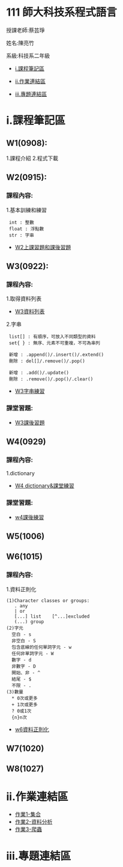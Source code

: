 # 111 師大科技系程式語言

授課老師:蔡芸琤

姓名:陳亮竹

系級:科技系二年級

- [i.課程筆記區](https://github.com/awchu0323/PL#%E8%AA%B2%E7%A8%8B%E7%AD%86%E8%A8%98%E5%8D%80)

- [ii.作業連結區](https://github.com/awchu0323/PL#%E4%BD%9C%E6%A5%AD%E9%80%A3%E7%B5%90%E5%8D%80)

- [iii.專題連結區](https://github.com/awchu0323/PL#%E5%B0%88%E9%A1%8C%E9%80%A3%E7%B5%90%E5%8D%80)

# i.課程筆記區

## W1(0908):
 
  1.課程介紹
  2.程式下載
 
 ## W2(0915):
 
  ### 課程內容:
  
   1.基本訓練和練習
    
     int : 整數
     float : 浮點數
     str : 字串
  
  - [W2上課習題和課後習題](https://github.com/awchu0323/PL/tree/main/0915W1)
 
## W3(0922):
 
  ### 課程內容:
   1.取得資料列表
   - [W3資料列表](https://github.com/awchu0323/PL/blob/main/0922W2/0922%E4%B8%8A%E8%AA%B2%E6%B8%AC%E8%A9%A6.ipynb)
  
   2.字串
   
     list[] : 有順序，可放入不同類型的資料
     set{ } : 無序、元素不可重複，不可為串列
     
     新增 : .append()/.insert()/.extend()
     刪除 : del[]/.remove()/.pop()
     
     新增 : .add()/.update()
     刪除 : .remove()/.pop()/.clear()
     
   - [W3字串練習](https://github.com/awchu0323/PL/blob/main/0922W2/w3%20%E5%AD%97%E4%B8%B2.ipynb)
  
  ### 課堂習題:
   - [W3課後習題](https://github.com/awchu0323/PL/blob/main/0922W2/W3%20%E8%AA%B2%E5%A0%82%E7%B7%B4%E7%BF%921.ipynb)
 
## W4(0929)
  
  ### 課程內容:
   1.dictionary
  - [W4 dictionary&課堂練習](https://github.com/awchu0323/PL/blob/main/0929W4/0929w4%20%E4%B8%8A%E8%AA%B2.ipynb)
  
  ### 課堂習題:
  - [w4課後練習](https://github.com/awchu0323/PL/blob/main/0929W4/0929w4%20%E8%AA%B2%E5%A0%82%E7%B7%B4%E7%BF%92.ipynb)
  
## W5(1006) 

## W6(1015) 
 ### 課程內容:
  1.資料正則化
  
    (1)Character classes or groups:
       . any 
       | or
       [...] list    [^...]excluded
       (...) group
    (2)字元
      空白 - s
      非空白 - S
      包含底線的任何單詞字元 - w
      任何非單詞字元 - W
      數字 - d
      非數字 - D
      開始、非 - ^
      結尾 - $
      不限 - .
    (3)數量
      * 0次或更多
      + 1次或更多
      ? 0或1次
      {n}n次
      
   - [w6資料正則化](https://github.com/awchu0323/PL/blob/main/1013W6/W6%E8%B3%87%E6%96%99%E6%AD%A3%E8%B2%AC%E5%8C%96.ipynb) 
  
## W7(1020) 
 
## W8(1027)
   
# ii.作業連結區

   - [作業1-集合](https://github.com/awchu0323/PL/blob/main/%E4%BD%9C%E6%A5%AD1/%E4%BD%9C%E6%A5%AD1.ipynb)
   - [作業2-資料分析](https://github.com/awchu0323/PL/blob/main/%E4%BD%9C%E6%A5%AD2/%E4%BD%9C%E6%A5%AD2.ipynb)
   - [作業3-爬蟲]()

# iii.專題連結區
